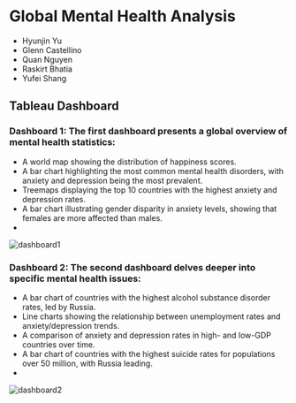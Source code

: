 # Global Mental Health Analysis
* Hyunjin Yu
* Glenn Castellino
* Quan Nguyen
* Raskirt Bhatia
* Yufei Shang

## Tableau Dashboard
### Dashboard 1: The first dashboard presents a global overview of mental health statistics:
* A world map showing the distribution of happiness scores.
* A bar chart highlighting the most common mental health disorders, with anxiety and depression being the most prevalent.
* Treemaps displaying the top 10 countries with the highest anxiety and depression rates.
* A bar chart illustrating gender disparity in anxiety levels, showing that females are more affected than males.
* 
![dashboard1](https://github.com/user-attachments/assets/f812460e-ee95-4e8f-bc0e-31b86895edd2)


### Dashboard 2: The second dashboard delves deeper into specific mental health issues:
* A bar chart of countries with the highest alcohol substance disorder rates, led by Russia.
* Line charts showing the relationship between unemployment rates and anxiety/depression trends.
* A comparison of anxiety and depression rates in high- and low-GDP countries over time.
* A bar chart of countries with the highest suicide rates for populations over 50 million, with Russia leading.
* 
![dashboard2](https://github.com/user-attachments/assets/fdcc542f-2c03-4128-a93b-dd822507aad5)
